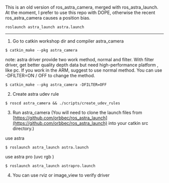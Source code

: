 This is an old version of ros_astra_camera, merged with ros_astra_launch. At the moment, I prefer to use this repo with DOPE, otherwise the recent ros_astra_camera causes a position bias. 

```
roslaunch astra_launch astra.launch
```

---------
1. Go to catkin workshop dir and compiler astra_camera
```
$ catkin_make --pkg astra_camera
```

note: astra driver provide two work method, normal and filter. With filter driver, get better quality depth data but need high-performance platform , like pc. If you work in the ARM, suggest to use normal method. You can use -DFILTER=ON / OFF to change the method.

```
$ catkin_make --pkg astra_camera -DFILTER=OFF
```

2. Create astra udev rule
```
$ roscd astra_camera && ./scripts/create_udev_rules
```

3. Run astra_camera
(You will need to clone the launch files from [https://github.com/orbbec/ros_astra_launch](https://github.com/orbbec/ros_astra_launch) into your catkin src directory.)

use astra 
```
$ roslaunch astra_launch astra.launch
```
use astra pro (uvc rgb )
```
$ roslaunch astra_launch astrapro.launch
```

4. You can use rviz or image_view to verify driver


